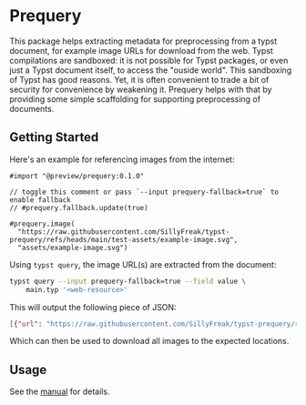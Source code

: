 # Prequery

This package helps extracting metadata for preprocessing from a typst document, for example image URLs for download from the web. Typst compilations are sandboxed: it is not possible for Typst packages, or even just a Typst document itself, to access the "ouside world". This sandboxing of Typst has good reasons. Yet, it is often convenient to trade a bit of security for convenience by weakening it. Prequery helps with that by providing some simple scaffolding for supporting preprocessing of documents.

## Getting Started

Here's an example for referencing images from the internet:

```typ
#import "@preview/prequery:0.1.0"

// toggle this comment or pass `--input prequery-fallback=true` to enable fallback
// #prequery.fallback.update(true)

#prequery.image(
  "https://raw.githubusercontent.com/SillyFreak/typst-prequery/refs/heads/main/test-assets/example-image.svg",
  "assets/example-image.svg")
```

Using `typst query`, the image URL(s) are extracted from the document:

```sh
typst query --input prequery-fallback=true --field value \
    main.typ '<web-resource>'
```

This will output the following piece of JSON:

```json
[{"url": "https://raw.githubusercontent.com/SillyFreak/typst-prequery/refs/heads/main/test-assets/example-image.svg", "path": "assets/example-image.svg"}]
```

Which can then be used to download all images to the expected locations.

## Usage

See the [manual](docs/manual.pdf) for details.
